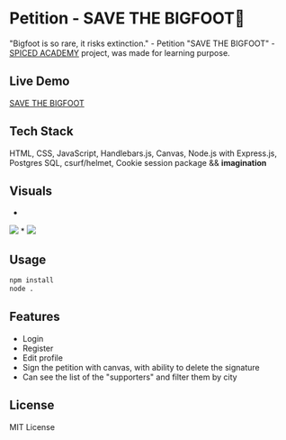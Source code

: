 # Petition - SAVE THE BIGFOOT👹
"Bigfoot is so rare, it risks extinction." - Petition "SAVE THE BIGFOOT" -  <a href="https://www.spiced-academy.com/">SPICED ACADEMY</a> project, was made for learning purpose. 

## Live Demo

<a href="https://bigfootpetition.herokuapp.com/">SAVE THE BIGFOOT</a>


## Tech Stack

HTML, CSS, JavaScript, Handlebars.js, Canvas, Node.js with Express.js, Postgres SQL, csurf/helmet, Cookie session package && <b>imagination</b>

## Visuals
*
<img src="https://j.gifs.com/E8QD04.gif" />
*
<img src="https://j.gifs.com/L7BNvj.gif" />

## Usage

```bash
npm install
node .
```

## Features 

* Login
* Register
* Edit profile
* Sign the petition with canvas, with ability to delete the signature
* Can see the list of the "supporters" and filter them by city

## License

MIT License